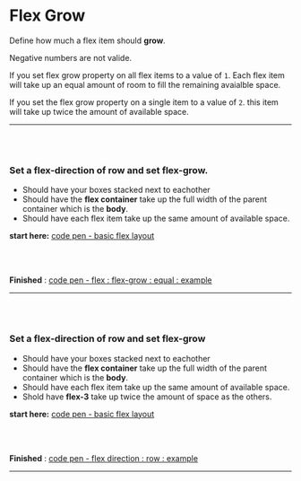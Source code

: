 # Flex Grow

Define how much a flex item should __grow__. 

Negative numbers are not valide.

If you set flex grow property on all flex items to a value of ``` 1 ```. Each flex item will take up an equal amount of room to fill the remaining avaialble space. 

If you set the flex grow property on a single item to a value of ``` 2 ```. this item will take up twice the amount of available space.

<hr />
<br />
<br />

### Set a flex-direction of row and set flex-grow.
- Should have your boxes stacked next to eachother
- Should have the **flex container** take up the full width of the parent container which is the __body__.
- Should have each flex item take up the same amount of available space.

**start here:** [code pen - basic flex layout ](https://codepen.io/wesduff/pen/GMvQmG)

<br />
<br />

**Finished** : [code pen - flex : flex-grow : equal : example ](https://codepen.io/wesduff/pen/eGEVXB)
<br />
<hr />

<br/>
<br/>

### Set a flex-direction of row and set flex-grow
- Should have your boxes stacked next to eachother
- Should have the **flex container** take up the full width of the parent container which is the __body__.
- Should have each flex item take up the same amount of available space.
- Shold have **flex-3** take up twice the amount of space as the others.

**start here:** [code pen - basic flex layout ](https://codepen.io/wesduff/pen/GMvQmG)

<br />
<br />

**Finished** : [code pen - flex direction : row : example ](https://codepen.io/wesduff/pen/VMzQWr)
<br />
<hr />
